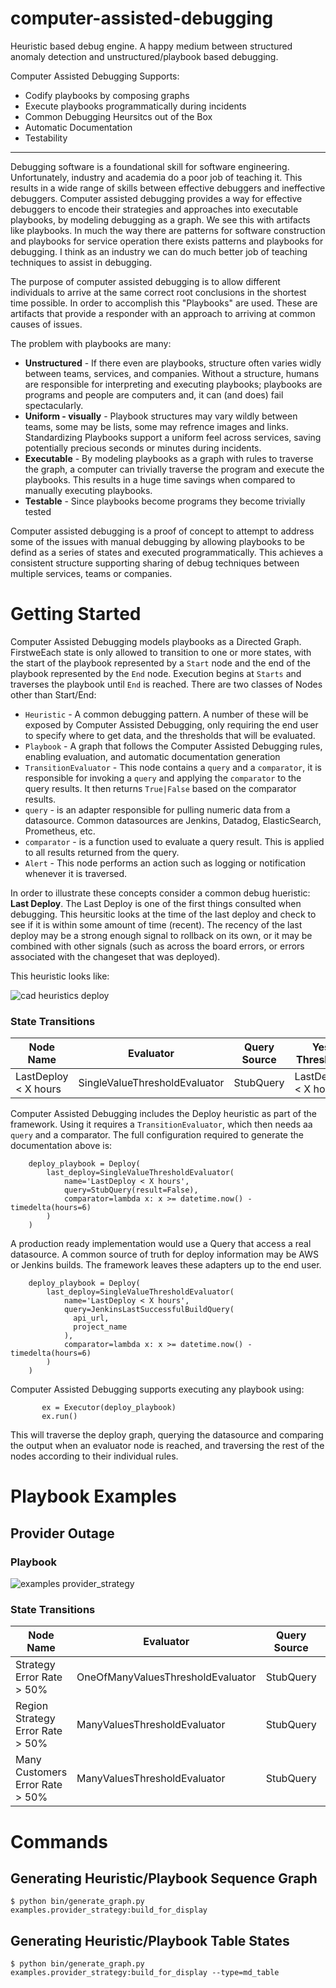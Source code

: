 # computer-assisted-debugging
Heuristic based debug engine.  A happy medium between structured anomaly detection and unstructured/playbook based debugging.

Computer Assisted Debugging Supports:

- Codify playbooks by composing graphs  
- Execute playbooks programmatically  during incidents 
- Common Debugging Heursitcs out of the Box
- Automatic Documentation
- Testability

---

Debugging software is a foundational skill for software engineering.  Unfortunately, industry and academia do a poor job of teaching it.  This results in a wide range of skills between effective debuggers and ineffective debuggers. Computer assisted debugging provides a way for effective debuggers to encode their strategies and approaches into executable playbooks, by modeling debugging as a graph.  We see this with artifacts like playbooks. In much the way there are patterns for software construction and playbooks for service operation there exists patterns and playbooks for debugging.  I think as an industry we can do much better job of teaching techniques to assist in debugging.

The purpose of computer assisted debugging is to allow different individuals to arrive at the same correct root conclusions in the shortest time possible.  In order to accomplish this "Playbooks" are used.  These are artifacts that provide a responder with an approach to arriving at common causes of issues.  

The problem with playbooks are many:

- **Unstructured** - If there even are playbooks, structure often varies widly between teams, services, and companies.  Without a structure, humans are responsible for interpreting and executing playbooks; playbooks are programs and people are computers and, it can (and does) fail spectacularly.
- **Uniform - visually** - Playbook structures may vary wildly between teams, some may be lists, some may refrence images and links.  Standardizing Playbooks support a uniform feel across services, saving potentially precious seconds or minutes during incidents.
- **Executable** - By modeling playbooks as a graph with rules to traverse the graph, a computer can trivially traverse the program and execute the playbooks.  This results in a huge time savings when compared to manually executing playbooks.
- **Testable** - Since playbooks become programs they become trivially tested

Computer assisted debugging is a proof of concept to attempt to address some of the issues with manual debugging by allowing playbooks to be defind as a series of states and executed programmatically.  This achieves a consistent structure supporting sharing of debug techniques between multiple services, teams or companies.  

# Getting Started
Computer Assisted Debugging models playbooks as a Directed Graph.  FirstweEach state is only allowed to transition to one or more states, with the start of the playbook represented by a `Start` node and the end of the playbook represented by the `End` node.  Execution begins at `Starts` and traverses the playbook until `End` is reached.  There are two classes of Nodes other than Start/End:

- `Heuristic` - A common debugging pattern.  A number of these will be exposed by Computer Assisted Debugging, only requiring the end user to specify where to get data, and the thresholds that will be evaluated.
- `Playbook` - A graph that follows the Computer Assisted Debugging rules, enabling evaluation, and automatic documentation generation
- `TransitionEvaluator` - This node contains a `query` and a `comparator`, it is responsible for invoking a `query` and applying the `comparator` to the query results.  It then returns `True|False` based on the comparator results.
- `query` - is an adapter responsible for pulling numeric data from a datasource.  Common datasources are Jenkins, Datadog, ElasticSearch, Prometheus, etc.
- `comparator` - is a function used to evaluate a query result. This is applied to all results returned from the query.
- `Alert` - This node performs an action such as logging or notification whenever it is traversed.

In order to illustrate these concepts consider a common debug hueristic: **Last Deploy**.  The Last Deploy is one of the first things consulted when debugging.  This heursitic looks at the time of the last deploy and check to see if it is within some amount of time (recent).  The recency of the last deploy may be a strong enough signal to rollback on its own, or it may be combined with other signals (such as across the board errors, or errors associated with the changeset that was deployed).

This heuristic looks like:

![cad heuristics deploy](https://user-images.githubusercontent.com/321963/54880914-bab73680-4e20-11e9-84a8-0ab20dbd8783.png)
### State Transitions
| Node Name | Evaluator | Query Source | Yes Threshold |
| ------- | --------- | -------- | ----------- |
|LastDeploy < X hours|SingleValueThresholdEvaluator|StubQuery|LastDeploy < X hours|

Computer Assisted Debugging includes the Deploy heuristic as part of the framework.  Using it requires a `TransitionEvaluator`, which then needs aa `query` and a comparator.  The full configuration required to generate the documentation above is:

```
    deploy_playbook = Deploy(
        last_deploy=SingleValueThresholdEvaluator(
            name='LastDeploy < X hours',
            query=StubQuery(result=False),
            comparator=lambda x: x >= datetime.now() - timedelta(hours=6)
        )
    )
```

A production ready implementation would use a Query that access a real datasource.  A common source of truth for deploy information may be AWS or Jenkins builds.  The framework leaves these adapters up to the end user.  

```
    deploy_playbook = Deploy(
        last_deploy=SingleValueThresholdEvaluator(
            name='LastDeploy < X hours',
            query=JenkinsLastSuccessfulBuildQuery(
              api_url,
              project_name
            ),
            comparator=lambda x: x >= datetime.now() - timedelta(hours=6)
        )
    )
```
Computer Assisted Debugging supports executing any playbook using:

```
       ex = Executor(deploy_playbook)
       ex.run()
```
This will traverse the deploy graph, querying the datasource and comparing the output when an evaluator node is reached, and traversing the rest of the nodes according to their individual rules.

# Playbook Examples

## Provider Outage
### Playbook
![examples provider_strategy](https://user-images.githubusercontent.com/321963/54880855-0d442300-4e20-11e9-95a5-b17a477d42a5.png)

### State Transitions
| Node Name | Evaluator | Query Source | Yes Threshold |
| ------- | --------- | -------- | ----------- |
|Strategy Error Rate > 50%|OneOfManyValuesThresholdEvaluator|StubQuery|Strategy Error Rate > 50%|
|Region Strategy Error Rate > 50%|ManyValuesThresholdEvaluator|StubQuery|Region Strategy Error Rate > 50%|
|Many Customers Error Rate > 50%|ManyValuesThresholdEvaluator|StubQuery|Many Customers Error Rate > 50%|


# Commands

## Generating Heuristic/Playbook Sequence Graph

```
$ python bin/generate_graph.py examples.provider_strategy:build_for_display
```

## Generating Heuristic/Playbook Table States

```
$ python bin/generate_graph.py examples.provider_strategy:build_for_display --type=md_table
```
